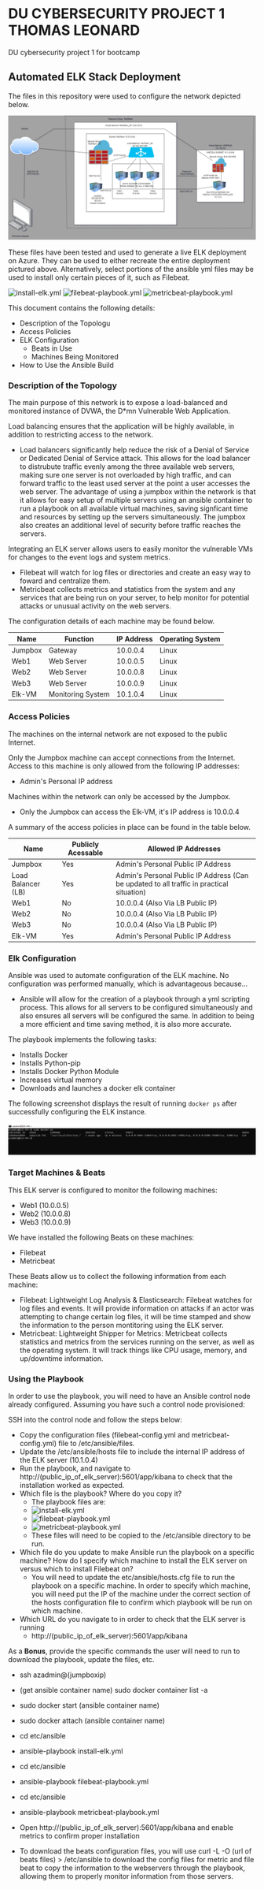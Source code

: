 # DU CYBERSECURITY PROJECT 1 THOMAS LEONARD

DU cybersecurity project 1 for bootcamp

## Automated ELK Stack Deployment

The files in this repository were used to configure the network depicted below.

![VIRTUAL NETWORK DIAGRAM](Diagrams/Virtual_Network_Diagram_with_Kibana_VM_included.png)

These files have been tested and used to generate a live ELK deployment on Azure. They can be used to either recreate the entire deployment pictured above. Alternatively, select portions of the ansible yml files may be used to install only certain pieces of it, such as Filebeat.

  ![install-elk.yml](Ansible/install-elk.yml)
  ![filebeat-playbook.yml](Ansible/filebeat-playbook.yml)
  ![metricbeat-playbook.yml](Ansible/metricbeat-playbook.yml)

This document contains the following details:
- Description of the Topologu
- Access Policies
- ELK Configuration
  - Beats in Use
  - Machines Being Monitored
- How to Use the Ansible Build


### Description of the Topology

The main purpose of this network is to expose a load-balanced and monitored instance of DVWA, the D*mn Vulnerable Web Application.

Load balancing ensures that the application will be highly available, in addition to restricting access to the network.
- Load balancers significantly help reduce the risk of a Denial of Service or Dedicated Denial of Service attack. This allows for the load balancer to distrubute traffic evenly among the three available web servers, making sure one server is not overloaded by high traffic, and can forward traffic to the least used server at the point a user accesses the web server. The advantage of using a jumpbox within the network is that it allows for easy setup of multiple servers using an ansible container to run a playbook on all available virtual machines, saving signficant time and resources by setting up the servers simultaneously. The jumpbox also creates an additional level of security before traffic reaches the servers.

Integrating an ELK server allows users to easily monitor the vulnerable VMs for changes to the event logs and system metrics.
- Filebeat will watch for log files or directories and create an easy way to foward and centralize them.
- Metricbeat collects metrics and statistics from the system and any services that are being run on your server, to help monitor for potential attacks or unusual activity on the web servers.

The configuration details of each machine may be found below.

| Name    | Function          | IP Address | Operating System |
|---------|-------------------|------------|------------------|
| Jumpbox | Gateway           | 10.0.0.4   | Linux            |
| Web1    | Web Server        | 10.0.0.5   | Linux            |
| Web2    | Web Server        | 10.0.0.8   | Linux            |
| Web3    | Web Server        | 10.0.0.9   | Linux            |
| Elk-VM  | Monitoring System | 10.1.0.4   | Linux            |

### Access Policies

The machines on the internal network are not exposed to the public Internet. 

Only the Jumpbox machine can accept connections from the Internet. Access to this machine is only allowed from the following IP addresses:
- Admin's Personal IP address

Machines within the network can only be accessed by the Jumpbox.
- Only the Jumpbox can access the Elk-VM, it's IP address is 10.0.0.4

A summary of the access policies in place can be found in the table below.

| Name               | Publicly Acessable | Allowed IP Addresses                                                                      |
|--------------------|--------------------|-------------------------------------------------------------------------------------------|
| Jumpbox            | Yes                | Admin's Personal Public IP Address                                                        |
| Load Balancer (LB) | Yes                | Admin's Personal Public IP Address (Can be updated to all traffic in practical situation) |
| Web1               | No                 | 10.0.0.4 (Also Via LB Public IP)                                                          |
| Web2               | No                 | 10.0.0.4 (Also Via LB Public IP)                                                          |
| Web3               | No                 | 10.0.0.4 (Also Via LB Public IP)                                                          |
| Elk-VM             | Yes                | Admin's Personal Public IP Address                                                        |

### Elk Configuration

Ansible was used to automate configuration of the ELK machine. No configuration was performed manually, which is advantageous because...
- Ansible will allow for the creation of a playbook through a yml scripting process. This allows for all servers to be configured simultaneously and also ensures all servers will be configured the same. In addition to being a more efficient and time saving method, it is also more accurate.

The playbook implements the following tasks:
- Installs Docker
- Installs Python-pip
- Installs Docker Python Module
- Increases virtual memory
- Downloads and launches a docker elk container

The following screenshot displays the result of running `docker ps` after successfully configuring the ELK instance.

![Docker PS screenshot](Elk_Screenshot.png)

### Target Machines & Beats
This ELK server is configured to monitor the following machines:
- Web1 (10.0.0.5)
- Web2 (10.0.0.8)
- Web3 (10.0.0.9)

We have installed the following Beats on these machines:
- Filebeat
- Metricbeat


These Beats allow us to collect the following information from each machine:
- Filebeat: Lightweight Log Analysis & Elasticsearch: Filebeat watches for log files and events. It will provide information on attacks if an actor was attempting to change certain log files, it will be time stamped and show the information to the person montitoring using the ELK server. 
- Metricbeat: Lightweight Shipper for Metrics: Metricbeat collects statistics and metrics from the services running on the server, as well as the operating system. It will track things like CPU usage, memory, and up/downtime information.

### Using the Playbook
In order to use the playbook, you will need to have an Ansible control node already configured. Assuming you have such a control node provisioned: 

SSH into the control node and follow the steps below:
- Copy the configuration files (filebeat-config.yml and metricbeat-config.yml)  file to /etc/ansible/files.
- Update the /etc/ansible/hosts file to include the internal IP address of the ELK server (10.1.0.4)
- Run the playbook, and navigate to http://(public_ip_of_elk_server):5601/app/kibana to check that the installation worked as expected.
- Which file is the playbook? Where do you copy it?
  - The playbook files are:   
  - ![install-elk.yml](Ansible/install-elk.yml)
  - ![filebeat-playbook.yml](Ansible/filebeat-playbook.yml)
  - ![metricbeat-playbook.yml](Ansible/metricbeat-playbook.yml)
  - These files will need to be copied to the /etc/ansible directory to be run.
- Which file do you update to make Ansible run the playbook on a specific machine? How do I specify which machine to install the ELK server on versus which to install Filebeat on?
  - You will need to update the etc/ansible/hosts.cfg file to run the playbook on a specific machine. In order to specify which machine, you will need put the IP of the machine under the correct section of the hosts configuration file to confirm which playbook will be run on which machine. 
- Which URL do you navigate to in order to check that the ELK server is running
  - http://(public_ip_of_elk_server):5601/app/kibana

As a **Bonus**, provide the specific commands the user will need to run to download the playbook, update the files, etc.
- ssh azadmin@(jumpboxip)
- (get ansible container name) sudo docker container list -a
- sudo docker start (ansible container name)
- sudo docker attach (ansible container name)
- cd etc/ansible
- ansible-playbook install-elk.yml
- cd etc/ansible 
- ansible-playbook filebeat-playbook.yml
- cd etc/ansible
- ansible-playbook metricbeat-playbook.yml
- Open http://(public_ip_of_elk_server):5601/app/kibana and enable metrics to confirm proper installation

- To download the beats configuration files, you will use curl -L -O (url of beats files) > /etc/ansible to download the config files for metric and file beat to copy the information to the webservers through the playbook, allowing them to properly monitor information from those servers. 
